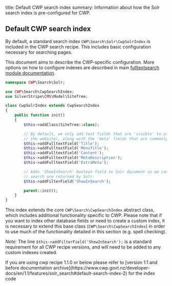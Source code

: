 title: Default CWP search index
summary: Information about how the Solr search index is pre-configured for CWP.

## Default CWP search index

By default, a standard search index `CWP\Search\Solr\CwpSolrIndex` is included in the CWP search recipe.
This includes basic configuration necessary for searching pages.

This document aims to describe the CWP-specific configuration.
More options on how to configure indexes are described in main [fulltextsearch module documentation](https://github.com/silverstripe/silverstripe-fulltextsearch/blob/master/docs/en/index.md).

```php
namespace CWP\Search\Solr;

use CWP\Search\CwpSearchIndex;
use SilverStripe\CMS\Model\SiteTree;

class CwpSolrIndex extends CwpSearchIndex
{
    public function init()
    {
        $this->addClass(SiteTree::class);

        // By default, we only add text fields that are 'visible' to users (where the content is directly visible on 
        // the website), along with the 'meta' fields that are commonly used to boost / refine search results
        $this->addFulltextField('Title');
        $this->addFulltextField('MenuTitle');
        $this->addFulltextField('Content');
        $this->addFulltextField('MetaDescription');
        $this->addFulltextField('ExtraMeta');

        // Adds 'ShowInSearch' boolean field to Solr document so we can later ensure that only documents included in 
        // search are returned by Solr.
        $this->addFilterField('ShowInSearch');

        parent::init();
    }
}
```

This index extends the core `CWP\Search\CwpSearchIndex` abstract class, which includes additional functionality specific to CWP.
Please note that if you want to index other database fields or need to create a custom index, it is necessary to extend this base class (`CWP\Search\CwpSearchIndex`) in order to use much of the functionality detailed in this section (e.g. spell checking).

*Note:* The line `$this->addFilterField('ShowInSearch');` is a standard requirement for all CWP recipe versions, and will need to be added to any custom indexes created.


<div class="alert alert-info" markdown='1'>
If you are using cwp recipe 1.1.0 or below please refer to [version 1.1 and before documentation archive](https://www.cwp.govt.nz/developer-docs/en/1.1/features/solr_search#default-search-index-2) for the index code
</div>
